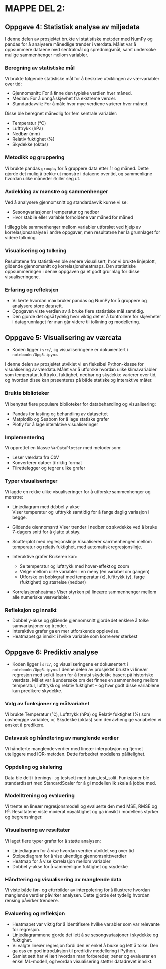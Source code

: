# MAPPE DEL 2:


## Oppgave 4: Statistisk analyse av miljødata

I denne delen av prosjektet brukte vi statistiske metoder med NumPy og pandas for å analysere månedlige trender i værdata. Målet var å oppsummere dataene med sentralmål og spredningsmål, samt undersøke mulige sammenhenger mellom variabler.

### Beregning av statistiske mål
Vi brukte følgende statistiske mål for å beskrive utviklingen av værvariabler over tid:
- Gjennomsnitt: For å finne den typiske verdien hver måned.
- Median: For å unngå skjevhet fra ekstreme verdier.
- Standardavvik: For å måle hvor mye verdiene varierer hver måned.

Disse ble beregnet månedlig for fem sentrale variabler:
- Temperatur (°C)
- Lufttrykk (hPa)
- Nedbør (mm)
- Relativ fuktighet (%)
- Skydekke (oktas)

### Metodikk og gruppering
Vi brukte pandas `groupby` for å gruppere data etter år og måned. Dette gjorde det mulig å trekke ut mønstre i dataene over tid, og sammenligne hvordan ulike måneder skiller seg ut.

### Avdekking av mønstre og sammenhenger
Ved å analysere gjennomsnitt og standardavvik kunne vi se:
- Sesongvariasjoner i temperatur og nedbør
- Hvor stabile eller variable forholdene var måned for måned

I tillegg ble sammenhenger mellom variabler utforsket ved hjelp av korrelasjonsanalyse i andre oppgaver, men resultatene her la grunnlaget for videre tolkning.

### Visualisering og tolkning
Resultatene fra statistikken ble senere visualisert, hvor vi brukte linjeplott, glidende gjennomsnitt og korrelasjonsheatmaps. Den statistiske oppsummeringen i denne oppgaven ga et godt grunnlag for disse visualiseringene.

### Erfaring og refleksjon
- Vi lærte hvordan man bruker pandas og NumPy for å gruppere og analysere store datasett.
- Oppgaven viste verdien av å bruke flere statistiske mål samtidig.
- Den gjorde det også tydelig hvor viktig det er å kontrollere for skjevheter i datagrunnlaget før man går videre til tolkning og modellering.


## Oppgave 5: Visualisering av værdata

- Koden ligger i `src/`, og visualiseringene er dokumentert i `notebooks/Opg5.ipynb`.

I denne delen av prosjektet utviklet vi en fleksibel Python-klasse for visualisering av værdata. Målet var å utforske hvordan ulike klimavariabler som temperatur, lufttrykk, fuktighet, nedbør og skydekke varierer over tid, og hvordan disse kan presenteres på både statiske og interaktive måter.

### Brukte biblioteker
Vi benyttet flere populære biblioteker for databehandling og visualisering:
- Pandas for lasting og behandling av datasettet
- Matplotlib og Seaborn for å lage statiske grafer
- Plotly for å lage interaktive visualiseringer

### Implementering
Vi opprettet en klasse `VærDataPlotter` med metoder som:
- Leser værdata fra CSV
- Konverterer datoer til riktig format
- Tilrettelegger og tegner ulike grafer

### Typer visualiseringer
Vi lagde en rekke ulike visualiseringer for å utforske sammenhenger og mønstre:

- Linjediagram med dobbel y-akse  
  Viser temperatur og lufttrykk samtidig for å fange daglig variasjon i begge.

- Glidende gjennomsnitt 
  Viser trender i nedbør og skydekke ved å bruke 7-dagers snitt for å glatte ut støy.

- Scatterplot med regresjonslinje
  Visualiserer sammenhengen mellom temperatur og relativ fuktighet, med automatisk regresjonslinje.

- Interaktive grafer
  Brukeren kan:
  - Se temperatur og lufttrykk med hover-effekt og zoom
  - Velge mellom ulike variabler i en meny (én variabel om gangen)
  - Utforske en boblegraf med temperatur (x), lufttrykk (y), farge (fuktighet) og størrelse (nedbør)

- Korrelasjonsheatmap
  Viser styrken på lineære sammenhenger mellom alle numeriske værvariabler.

### Refleksjon og innsikt
- Dobbel y-akse og glidende gjennomsnitt gjorde det enklere å tolke samvariasjoner og trender.
- Interaktive grafer ga en mer utforskende opplevelse.
- Heatmapet ga innsikt i hvilke variable som korrelerer sterkest


## Oppgave 6: Prediktiv analyse
- Koden ligger i `src/`, og visualiseringene er dokumentert i `notebooks/Opg6.ipynb`.
I denne delen av prosjektet brukte vi lineær regresjon med scikit-learn for å forutsi skydekke basert på historiske værdata. Målet var å undersøke om det finnes en sammenheng mellom temperatur, lufttrykk og relativ fuktighet – og hvor godt disse variablene kan predikere skydekke.

### Valg av funksjoner og målvariabel
   Vi brukte Temperatur (°C), Lufttrykk (hPa) og Relativ fuktighet (%) som uavhengige variabler, og Skydekke (oktas) som den avhengige variabelen vi ønsket å predikere.

### Datavask og håndtering av manglende verdier
   Vi håndterte manglende verdier med lineær interpolasjon og fjernet uteliggere med IQR-metoden. Dette forbedret modellens pålitelighet.

### Oppdeling og skalering
   Data ble delt i trenings- og testsett med train_test_split. Funksjoner ble standardisert med StandardScaler for å gi modellen lik skala å jobbe med.

### Modelltrening og evaluering 
   Vi trente en lineær regresjonsmodell og evaluerte den med MSE, RMSE og R². Resultatene viste moderat nøyaktighet og ga innsikt i modellens styrker og begrensninger.

### Visualisering av resultater
   Vi laget flere typer grafer for å støtte analysen:
   - Linjediagram for å vise hvordan verdier utviklet seg over tid
   - Stolpediagram for å vise ukentlige gjennomsnittsverdier
   - Heatmap for å vise korrelasjon mellom variabler
   - Dobbel y-akse for å sammenligne fuktighet og skydekke

### Håndtering og visualisering av manglende data
   Vi viste både før- og etterbilder av interpolering for å illustrere hvordan manglende verdier påvirker analysen. Dette gjorde det tydelig hvordan rensing påvirker trendene.

### Evaluering og refleksjon
- Heatmapet var viktig for å identifisere hvilke variabler som var relevante for regresjon.
- Linjediagrammene gjorde det lett å se sesongvariasjoner i skydekke og fuktighet.
- Vi valgte lineær regresjon fordi den er enkel å bruke og lett å tolke. Den ga oss en god introduksjon til prediktiv modellering i Python.
- Samlet sett har vi lært hvordan man forbereder, trener og evaluerer en enkel ML-modell, og hvordan visualisering støtter datadrevet innsikt.




